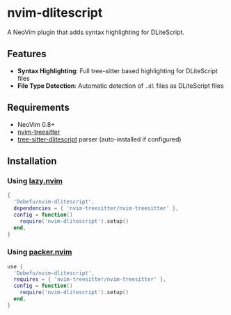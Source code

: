 # nvim-dlitescript

A NeoVim plugin that adds syntax highlighting for DLiteScript.

## Features

- **Syntax Highlighting**: Full tree-sitter based highlighting for DLiteScript files
- **File Type Detection**: Automatic detection of `.dl` files as DLiteScript files

## Requirements

- NeoVim 0.8+
- [nvim-treesitter](https://github.com/nvim-treesitter/nvim-treesitter)
- [tree-sitter-dlitescript](../tree-sitter-dlitescipt) parser (auto-installed if configured)

## Installation

### Using [lazy.nvim](https://github.com/folke/lazy.nvim)

```lua
{
  'Dobefu/nvim-dlitescript',
  dependencies = { 'nvim-treesitter/nvim-treesitter' },
  config = function()
    require('nvim-dlitescript').setup()
  end,
}
```

### Using [packer.nvim](https://github.com/wbthomason/packer.nvim)

```lua
use {
  'Dobefu/nvim-dlitescript',
  requires = { 'nvim-treesitter/nvim-treesitter' },
  config = function()
    require('nvim-dlitescript').setup()
  end,
}
```
